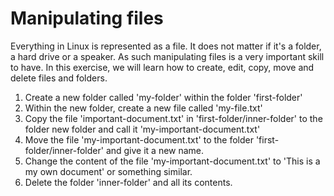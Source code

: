 # Manipulating files
Everything in Linux is represented as a file. It does not matter if it's a folder, a hard drive or a speaker. As such manipulating files is a very important skill to have. In this exercise, we will learn how to create, edit, copy, move and delete files and folders.

1. Create a new folder called 'my-folder' within the folder 'first-folder'
2. Within the new folder, create a new file called 'my-file.txt'
3. Copy the file 'important-document.txt' in 'first-folder/inner-folder' to the folder new folder and call it 'my-important-document.txt'
4. Move the file 'my-important-document.txt' to the folder 'first-folder/inner-folder' and give it a new name.
5. Change the content of the file 'my-important-document.txt' to 'This is a my own document' or something similar.
6. Delete the folder 'inner-folder' and all its contents.